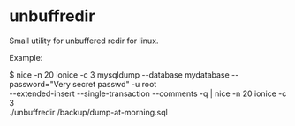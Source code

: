unbuffredir
===========

Small utility for unbuffered redir for linux.

Example:

$ nice -n 20 ionice -c 3 mysqldump --database mydatabase --password="Very secret passwd" -u root \
 --extended-insert --single-transaction --comments -q | nice -n 20 ionice -c 3 \
 ./unbuffredir /backup/dump-at-morning.sql
